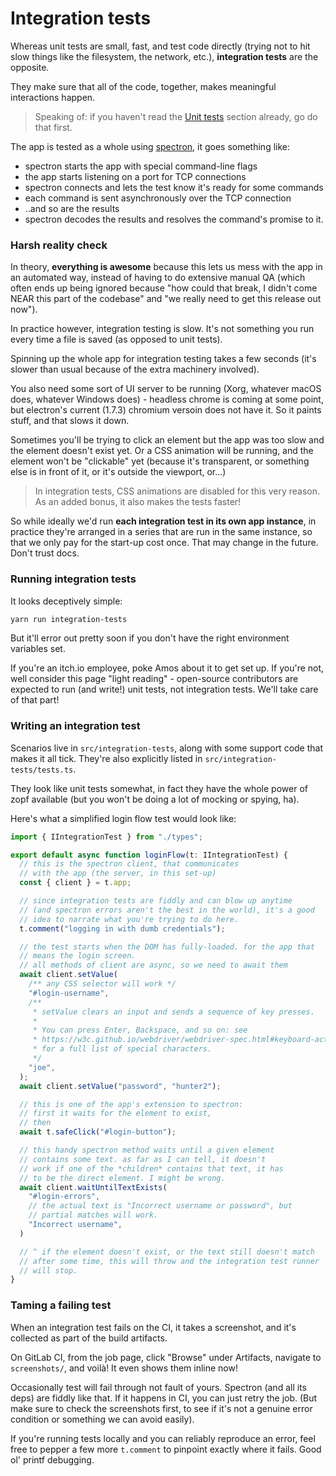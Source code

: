 
# Integration tests

Whereas unit tests are small, fast, and test code directly (trying not to hit
slow things like the filesystem, the network, etc.), **integration tests** are
the opposite.

They make sure that all of the code, together, makes meaningful interactions happen.

> Speaking of: if you haven't read the [Unit tests](unit-tests.md) section already,
> go do that first.

The app is tested as a whole using [spectron](https://www.npmjs.com/package/spectron),
it goes something like:

  * spectron starts the app with special command-line flags
  * the app starts listening on a port for TCP connections
  * spectron connects and lets the test know it's ready for some commands
  * each command is sent asynchronously over the TCP connection
  * ..and so are the results
  * spectron decodes the results and resolves the command's promise to it.

### Harsh reality check

In theory, **everything is awesome** because this lets us mess with the app
in an automated way, instead of having to do extensive manual QA (which
often ends up being ignored because "how could that break, I didn't come NEAR this
part of the codebase" and "we really need to get this release out now").

In practice however, integration testing is slow. It's not something you run
every time a file is saved (as opposed to unit tests).

Spinning up the whole app for integration testing takes a few seconds
(it's slower than usual because of the extra machinery involved).

You also need some sort of UI server to be running (Xorg, whatever macOS does, whatever
Windows does) - headless chrome is coming at some point, but electron's current
(1.7.3) chromium versoin does not have it. So it paints stuff, and that slows it down.

Sometimes you'll be trying to click an element but the app was too slow and the
element doesn't exist yet. Or a CSS animation will be running, and the element
won't be "clickable" yet (because it's transparent, or something else is in front of it,
or it's outside the viewport, or...)

> In integration tests, CSS animations are disabled for this very reason. As an added
> bonus, it also makes the tests faster!

So while ideally we'd run **each integration test in its own app instance**, in practice
they're arranged in a series that are run in the same instance, so that we only pay
for the start-up cost once. That may change in the future. Don't trust docs.

### Running integration tests

It looks deceptively simple:

```bash
yarn run integration-tests
```

But it'll error out pretty soon if you don't have the right environment variables set.

If you're an itch.io employee, poke Amos about it to get set up. If you're not, well
consider this page "light reading" - open-source contributors are expected to run
(and write!) unit tests, not integration tests. We'll take care of that part!

### Writing an integration test

Scenarios live in `src/integration-tests`, along with some support code that makes
it all tick. They're also explicitly listed in `src/integration-tests/tests.ts`.

They look like unit tests somewhat, in fact they have the whole power of zopf available
(but you won't be doing a lot of mocking or spying, ha).

Here's what a simplified login flow test would look like:

```typescript
import { IIntegrationTest } from "./types";

export default async function loginFlow(t: IIntegrationTest) {
  // this is the spectron client, that communicates
  // with the app (the server, in this set-up)
  const { client } = t.app;

  // since integration tests are fiddly and can blow up anytime
  // (and spectron errors aren't the best in the world), it's a good
  // idea to narrate what you're trying to do here.
  t.comment("logging in with dumb credentials");

  // the test starts when the DOM has fully-loaded. for the app that
  // means the login screen.
  // all methods of client are async, so we need to await them
  await client.setValue(
    /** any CSS selector will work */
    "#login-username",
    /**
     * setValue clears an input and sends a sequence of key presses.
     *
     * You can press Enter, Backspace, and so on: see 
     * https://w3c.github.io/webdriver/webdriver-spec.html#keyboard-actions
     * for a full list of special characters.
     */
    "joe",
  );
  await client.setValue("password", "hunter2");

  // this is one of the app's extension to spectron:
  // first it waits for the element to exist,
  // then
  await t.safeClick("#login-button");

  // this handy spectron method waits until a given element
  // contains some text. as far as I can tell, it doesn't
  // work if one of the *children* contains that text, it has
  // to be the direct element. I might be wrong.
  await client.waitUntilTextExists(
    "#login-errors",
    // the actual text is "Incorrect username or password", but
    // partial matches will work.
    "Incorrect username",
  )

  // ^ if the element doesn't exist, or the text still doesn't match
  // after some time, this will throw and the integration test runner
  // will stop.
}
```

### Taming a failing test

When an integration test fails on the CI, it takes a screenshot, and it's
collected as part of the build artifacts.

On GitLab CI, from the job page, click "Browse" under Artifacts, navigate to
`screenshots/`, and voilà! It even shows them inline now!

Occasionally test will fail through not fault of yours. Spectron (and all its deps)
are fiddly like that. If it happens in CI, you can just retry the job. (But make
sure to check the screenshots first, to see if it's not a genuine error condition or
something we can avoid easily).

If you're running tests locally and you can reliably reproduce an error, feel free
to pepper a few more `t.comment` to pinpoint exactly where it fails. Good ol' printf
debugging.


